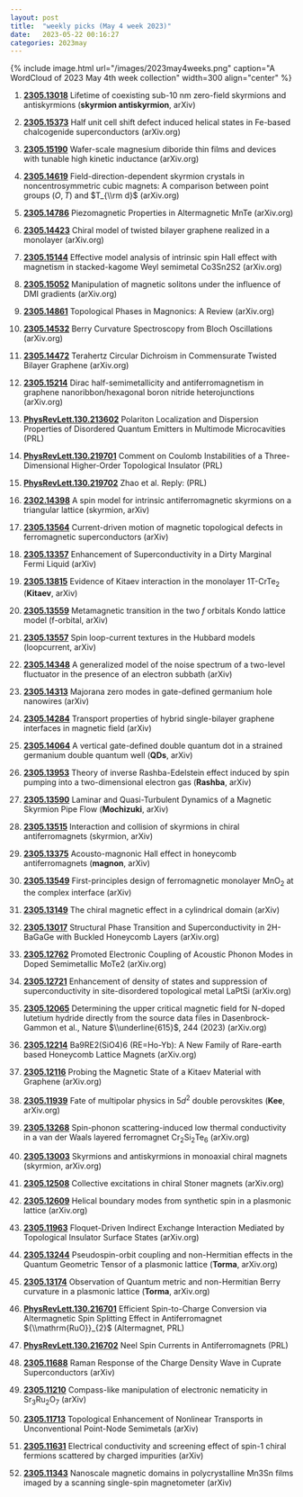 ```yaml
---
layout: post
title:  "weekly picks (May 4 week 2023)"
date:   2023-05-22 00:16:27
categories: 2023may
---
```



{% include image.html url="/images/2023may4weeks.png" caption="A WordCloud of 2023 May 4th week collection" width=300 align="center" %}


1. **[2305.13018](http://arxiv.org/abs/2305.13018)** Lifetime of coexisting sub-10 nm zero-field skyrmions and antiskyrmions (**skyrmion antiskyrmion**, arXiv)



1. **[2305.15373](http://arxiv.org/abs/2305.15373)** Half unit cell shift defect induced helical states in Fe-based chalcogenide superconductors (arXiv.org)

1. **[2305.15190](http://arxiv.org/abs/2305.15190)** Wafer-scale magnesium diboride thin films and devices with tunable high kinetic inductance (arXiv.org)

1. **[2305.14619](http://arxiv.org/abs/2305.14619)** Field-direction-dependent skyrmion crystals in noncentrosymmetric cubic magnets: A comparison between point groups $(O,T)$ and $T_{\\rm d}$ (arXiv.org)

1. **[2305.14786](http://arxiv.org/abs/2305.14786)** Piezomagnetic Properties in Altermagnetic MnTe (arXiv.org)

1. **[2305.14423](http://arxiv.org/abs/2305.14423)** Chiral model of twisted bilayer graphene realized in a monolayer (arXiv.org)

1. **[2305.15144](http://arxiv.org/abs/2305.15144)** Effective model analysis of intrinsic spin Hall effect with magnetism in stacked-kagome Weyl semimetal Co3Sn2S2 (arXiv.org)

1. **[2305.15052](http://arxiv.org/abs/2305.15052)** Manipulation of magnetic solitons under the influence of DMI gradients (arXiv.org)

1. **[2305.14861](http://arxiv.org/abs/2305.14861)** Topological Phases in Magnonics: A Review (arXiv.org)

1. **[2305.14532](http://arxiv.org/abs/2305.14532)** Berry Curvature Spectroscopy from Bloch Oscillations (arXiv.org)

1. **[2305.14472](http://arxiv.org/abs/2305.14472)** Terahertz Circular Dichroism in Commensurate Twisted Bilayer Graphene (arXiv.org)

1. **[2305.15214](http://arxiv.org/abs/2305.15214)** Dirac half-semimetallicity and antiferromagnetism in graphene nanoribbon/hexagonal boron nitride heterojunctions (arXiv.org)

1. **[PhysRevLett.130.213602](https://link.aps.org/doi/10.1103/PhysRevLett.130.213602)** Polariton Localization and Dispersion Properties of Disordered Quantum Emitters in Multimode Microcavities (PRL)

1. **[PhysRevLett.130.219701](https://link.aps.org/doi/10.1103/PhysRevLett.130.219701)** Comment on Coulomb Instabilities of a Three-Dimensional Higher-Order Topological Insulator (PRL)

1. **[PhysRevLett.130.219702](https://link.aps.org/doi/10.1103/PhysRevLett.130.219702)** Zhao et al. Reply: (PRL)





1. **[2302.14398](http://arxiv.org/abs/2302.14398)** A spin model for intrinsic antiferromagnetic skyrmions on a triangular lattice (skyrmion, arXiv)



1. **[2305.13564](http://arxiv.org/abs/2305.13564)** Current-driven motion of magnetic topological defects in ferromagnetic superconductors (arXiv)

1. **[2305.13357](http://arxiv.org/abs/2305.13357)** Enhancement of Superconductivity in a Dirty Marginal Fermi Liquid (arXiv)

1. **[2305.13815](http://arxiv.org/abs/2305.13815)** Evidence of Kitaev interaction in the monolayer 1T-CrTe$_2$ (**Kitaev**, arXiv)

1. **[2305.13559](http://arxiv.org/abs/2305.13559)** Metamagnetic transition in the two $f$ orbitals Kondo lattice model (f-orbital, arXiv)

1. **[2305.13557](http://arxiv.org/abs/2305.13557)** Spin loop-current textures in the Hubbard models (loopcurrent, arXiv)

1. **[2305.14348](http://arxiv.org/abs/2305.14348)** A generalized model of the noise spectrum of a two-level fluctuator in the presence of an electron subbath (arXiv)

1. **[2305.14313](http://arxiv.org/abs/2305.14313)** Majorana zero modes in gate-defined germanium hole nanowires (arXiv)

1. **[2305.14284](http://arxiv.org/abs/2305.14284)** Transport properties of hybrid single-bilayer graphene interfaces in magnetic field (arXiv)

1. **[2305.14064](http://arxiv.org/abs/2305.14064)** A vertical gate-defined double quantum dot in a strained germanium double quantum well (**QDs**, arXiv)

1. **[2305.13953](http://arxiv.org/abs/2305.13953)** Theory of inverse Rashba-Edelstein effect induced by spin pumping into a two-dimensional electron gas (**Rashba**, arXiv)

1. **[2305.13590](http://arxiv.org/abs/2305.13590)** Laminar and Quasi-Turbulent Dynamics of a Magnetic Skyrmion Pipe Flow (**Mochizuki**, arXiv)

1. **[2305.13515](http://arxiv.org/abs/2305.13515)** Interaction and collision of skyrmions in chiral antiferromagnets (skyrmion, arXiv)

1. **[2305.13375](http://arxiv.org/abs/2305.13375)** Acousto-magnonic Hall effect in honeycomb antiferromagnets (**magnon**, arXiv)

1. **[2305.13549](http://arxiv.org/abs/2305.13549)** First-principles design of ferromagnetic monolayer MnO$_2$ at the complex interface (arXiv)

1. **[2305.13149](http://arxiv.org/abs/2305.13149)** The chiral magnetic effect in a cylindrical domain (arXiv)




1. **[2305.13017](http://arxiv.org/abs/2305.13017)** Structural Phase Transition and Superconductivity in 2H-BaGaGe with Buckled Honeycomb Layers (arXiv.org)

1. **[2305.12762](http://arxiv.org/abs/2305.12762)** Promoted Electronic Coupling of Acoustic Phonon Modes in Doped Semimetallic MoTe2 (arXiv.org)

1. **[2305.12721](http://arxiv.org/abs/2305.12721)** Enhancement of density of states and suppression of superconductivity in site-disordered topological metal LaPtSi (arXiv.org)

1. **[2305.12065](http://arxiv.org/abs/2305.12065)** Determining the upper critical magnetic field for N-doped lutetium hydride directly from the source data files in Dasenbrock-Gammon et al., Nature $\\underline{615}$, 244 (2023) (arXiv.org)

1. **[2305.12214](http://arxiv.org/abs/2305.12214)** Ba9RE2(SiO4)6 (RE=Ho-Yb): A New Family of Rare-earth based Honeycomb Lattice Magnets (arXiv.org)

1. **[2305.12116](http://arxiv.org/abs/2305.12116)** Probing the Magnetic State of a Kitaev Material with Graphene (arXiv.org)

1. **[2305.11939](http://arxiv.org/abs/2305.11939)** Fate of multipolar physics in $5d^2$ double perovskites (**Kee**, arXiv.org)

1. **[2305.13268](http://arxiv.org/abs/2305.13268)** Spin-phonon scattering-induced low thermal conductivity in a van der Waals layered ferromagnet Cr$_2$Si$_2$Te$_6$ (arXiv.org)

1. **[2305.13003](http://arxiv.org/abs/2305.13003)** Skyrmions and antiskyrmions in monoaxial chiral magnets (skyrmion, arXiv.org)

1. **[2305.12508](http://arxiv.org/abs/2305.12508)** Collective excitations in chiral Stoner magnets (arXiv.org)

1. **[2305.12609](http://arxiv.org/abs/2305.12609)** Helical boundary modes from synthetic spin in a plasmonic lattice (arXiv.org)

1. **[2305.11963](http://arxiv.org/abs/2305.11963)** Floquet-Driven Indirect Exchange Interaction Mediated by Topological Insulator Surface States (arXiv.org)

1. **[2305.13244](http://arxiv.org/abs/2305.13244)** Pseudospin-orbit coupling and non-Hermitian effects in the Quantum Geometric Tensor of a plasmonic lattice (**Torma**, arXiv.org)

1. **[2305.13174](http://arxiv.org/abs/2305.13174)** Observation of Quantum metric and non-Hermitian Berry curvature in a plasmonic lattice (**Torma**, arXiv.org)

1. **[PhysRevLett.130.216701](https://link.aps.org/doi/10.1103/PhysRevLett.130.216701)** Efficient Spin-to-Charge Conversion via Altermagnetic Spin Splitting Effect in Antiferromagnet ${\\mathrm{RuO}}_{2}$ (Altermagnet, PRL)

1. **[PhysRevLett.130.216702](https://link.aps.org/doi/10.1103/PhysRevLett.130.216702)** Neel Spin Currents in Antiferromagnets (PRL)





1. **[2305.11688](http://arxiv.org/abs/2305.11688)** Raman Response of the Charge Density Wave in Cuprate Superconductors (arXiv)

1. **[2305.11210](http://arxiv.org/abs/2305.11210)** Compass-like manipulation of electronic nematicity in Sr$_3$Ru$_2$O$_7$ (arXiv)

1. **[2305.11713](http://arxiv.org/abs/2305.11713)** Topological Enhancement of Nonlinear Transports in Unconventional Point-Node Semimetals (arXiv)

1. **[2305.11631](http://arxiv.org/abs/2305.11631)** Electrical conductivity and screening effect of spin-1 chiral fermions scattered by charged impurities (arXiv)

1. **[2305.11343](http://arxiv.org/abs/2305.11343)** Nanoscale magnetic domains in polycrystalline Mn3Sn films imaged by a scanning single-spin magnetometer (arXiv)
